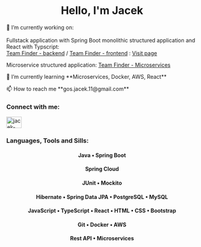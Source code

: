 <h1 align="center">Hello, I'm Jacek</h1>

 🔭 I’m currently working on: 
 <br>
 <br>
 Fullstack application with Spring Boot monolithic structured application and React with Typscript:
 <br>
 [Team Finder - backend](https://github.com/JacekGos/team-finder-backend) /
 [Team Finder - frontend](https://github.com/JacekGos/team-finder-ui-v2) 
 : <a href="http://team-finder-ui.s3-website.eu-central-1.amazonaws.com/">Visit page</a>

 Microservice structured application:
 [Team Finder - Microservices](https://github.com/JacekGos/team-finder-microservices)
 </p>
 🌱 I’m currently learning **Microservices, Docker, AWS, React**  </p>
 📫 How to reach me **gos.jacek.11@gmail.com** </p>

<h3 align="left">Connect with me:</h3>
<p align="left">
<a href="https://linkedin.com/in/jacek-gos" target="blank"><img align="center" src="https://raw.githubusercontent.com/rahuldkjain/github-profile-readme-generator/master/src/images/icons/Social/linked-in-alt.svg" alt="jacek-gos" height="30" width="40" /></a>
</p>

<h3 align="left">Languages, Tools and Sills:</h3>
<h4 align="center">Java &#x2022 Spring Boot</h4>
<h4 align="center">Spring Cloud</h4>
<h4 align="center">JUnit &#x2022 Mockito</h4>
<h4 align="center">Hibernate &#x2022 Spring Data JPA &#x2022 PostgreSQL &#x2022 MySQL</h4>
<h4 align="center">JavaScript &#x2022 TypeScript &#x2022 React &#x2022 HTML &#x2022 CSS &#x2022 Bootstrap</h4>
<h4 align="center">Git &#x2022 Docker &#x2022 AWS</h4>
<h4 align="center">Rest API &#x2022 Microservices</h4>



